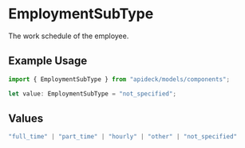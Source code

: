# EmploymentSubType

The work schedule of the employee.

## Example Usage

```typescript
import { EmploymentSubType } from "apideck/models/components";

let value: EmploymentSubType = "not_specified";
```

## Values

```typescript
"full_time" | "part_time" | "hourly" | "other" | "not_specified"
```